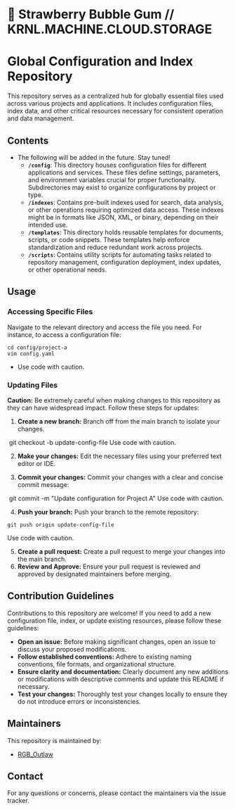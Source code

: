 # 🍓 Strawberry Bubble Gum   //   KRNL.MACHINE.CLOUD.STORAGE

# Global Configuration and Index Repository

This repository serves as a centralized hub for globally essential files used across various projects and applications. It includes configuration files, index data, and other critical resources necessary for consistent operation and data management. 

## Contents

- The following will be added in the future. Stay tuned!
    * **`/config`**: This directory houses configuration files for different applications and services. These files define settings, parameters, and environment variables crucial for proper functionality.  Subdirectories may exist to organize configurations by project or type.
    * **`/indexes`**: Contains pre-built indexes used for search, data analysis, or other operations requiring optimized data access. These indexes might be in formats like JSON, XML, or binary, depending on their intended use.
    * **`/templates`**: This directory holds reusable templates for documents, scripts, or code snippets. These templates help enforce standardization and reduce redundant work across projects.
    * **`/scripts`**: Contains utility scripts for automating tasks related to repository management, configuration deployment, index updates, or other operational needs. 

## Usage

### Accessing Specific Files

Navigate to the relevant directory and access the file you need. For instance, to access a configuration file:


```
cd config/project-a
vim config.yaml
```
* Use code with caution.


### Updating Files

**Caution:** Be extremely careful when making changes to this repository as they can have widespread impact. Follow these steps for updates:

1. **Create a new branch:** Branch off from the main branch to isolate your changes.
    
﻿
git checkout -b update-config-file
Use code with caution.
﻿

2. **Make your changes:** Edit the necessary files using your preferred text editor or IDE.

3. **Commit your changes:** Commit your changes with a clear and concise commit message:
    
﻿
git commit -m "Update configuration for Project A"
Use code with caution.
﻿

4. **Push your branch:** Push your branch to the remote repository:
    
```
git push origin update-config-file
```
Use code with caution.
﻿

5. **Create a pull request:** Create a pull request to merge your changes into the main branch. 
6. **Review and Approve:**  Ensure your pull request is reviewed and approved by designated maintainers before merging. 

## Contribution Guidelines

Contributions to this repository are welcome! If you need to add a new configuration file, index, or update existing resources, please follow these guidelines:

* **Open an issue:** Before making significant changes, open an issue to discuss your proposed modifications.
* **Follow established conventions:** Adhere to existing naming conventions, file formats, and organizational structure.
* **Ensure clarity and documentation:** Clearly document any new additions or modifications with descriptive comments and update this README if necessary. 
* **Test your changes:**  Thoroughly test your changes locally to ensure they do not introduce errors or inconsistencies. 

## Maintainers

This repository is maintained by:

* [RGB_Outlaw](https://github.com/RGB-Outl4w/)

## Contact

For any questions or concerns, please contact the maintainers via the issue tracker. 
